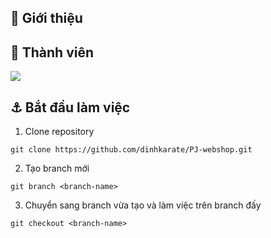 ## :memo: Giới thiệu


## :clap: Thành viên

<a href="[https://github.com/dinhkarate/PJ-webshop/graphs/contributors]">
  <img src="https://contrib.rocks/image?repo=dinhkarate/PJ-webshop" />
</a>

## :anchor: Bắt đầu làm việc

1. Clone repository

```console
git clone https://github.com/dinhkarate/PJ-webshop.git
```

2. Tạo branch mới

```console
git branch <branch-name>
```

3. Chuyển sang branch vừa tạo và làm việc trên branch đấy

```console
git checkout <branch-name>
```
